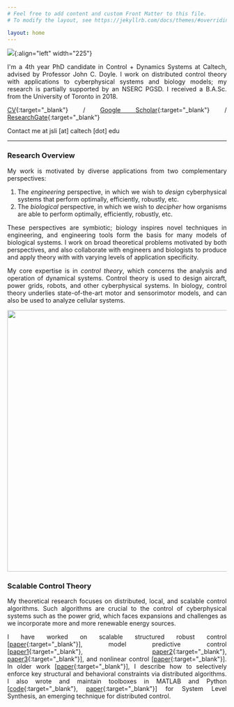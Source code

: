 ```yaml
---
# Feel free to add content and custom Front Matter to this file.
# To modify the layout, see https://jekyllrb.com/docs/themes/#overriding-theme-defaults

layout: home
---
```


<style>body {text-align: justify}</style>

![](/assets/profile_picture.JPG){:align="left" width="225"}

I'm a 4th year PhD candidate in Control + Dynamics Systems at Caltech, advised by Professor John C. Doyle. I work on distributed control theory with applications to cyberphysical systems and biology models; my research is partially supported by an NSERC PGSD. I received a B.A.Sc. from the University of Toronto in 2018.

[CV](/assets/cv.pdf){:target="_blank"} / [Google Scholar](https://scholar.google.com/citations?user=4EQuvGEAAAAJ){:target="_blank"} / [ResearchGate](https://www.researchgate.net/profile/Jing-Shuang-Li){:target="_blank"}

Contact me at jsli [at] caltech [dot] edu

---

### **Research Overview**
My work is motivated by diverse applications from two complementary perspectives:

1. The *engineering* perspective, in which we wish to *design* cyberphysical systems that perform optimally, efficiently, robustly, etc.
2. The *biological* perspective, in which we wish to *decipher* how organisms are able to perform optimally, efficiently, robustly, etc.

These perspectives are symbiotic; biology inspires novel techniques in engineering, and engineering tools form the basis for many models of biological systems. I work on broad theoretical problems motivated by both perspectives, and also collaborate with engineers and biologists to produce and apply theory with with varying levels of application specificity.

My core expertise is in *control theory*, which concerns the analysis and operation of dynamical systems. Control theory is used to design aircraft, power grids, robots, and other cyberphysical systems. In biology, control theory underlies state-of-the-art motor and sensorimotor models, and can also be used to analyze cellular systems.

<p align="center">
 <img width="600" src="/assets/engineering_vs_bio.JPG">
</p>

### **Scalable Control Theory**
My theoretical research focuses on distributed, local, and scalable control algorithms. Such algorithms are crucial to the control of cyberphysical systems such as the power grid, which faces expansions and challenges as we incorporate more and more renewable energy sources. 

I have worked on scalable structured robust control [[paper](https://arxiv.org/abs/2204.02493){:target="_blank"}], model predictive control [[paper1](https://arxiv.org/abs/2110.07010){:target="_blank"}, [paper2](https://arxiv.org/abs/2203.00780){:target="_blank"}, [paper3](https://arxiv.org/abs/2010.01292){:target="_blank"}], and nonlinear control [[paper](https://arxiv.org/abs/2205.02187){:target="_blank"}]. In older work [[paper](https://arxiv.org/abs/2006.05040){:target="_blank"}], I describe how to selectively enforce key structural and behavioral constraints via distributed algorithms. I also wrote and maintain toolboxes in MATLAB and Python [[code](https://github.com/sls-caltech/sls-code){:target="_blank"}, [paper](https://arxiv.org/abs/2004.12565){:target="_blank"}] for System Level Synthesis, an emerging technique for distributed control.